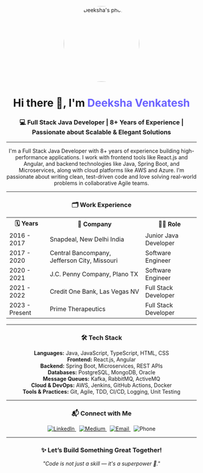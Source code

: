 <!-- Profile Photo -->
<p align="center">
  <img src="https://avatars.githubusercontent.com/deeksha-venkatesh" width="200" style="border-radius: 50%;" alt="Deeksha's photo" />
</p>

<!-- Name & Tagline -->
<h1 align="center">Hi there 👋, I'm <span style="color:#6C63FF;">Deeksha Venkatesh</span></h1>

<h3 align="center">💻 Full Stack Java Developer | 8+ Years of Experience | Passionate about Scalable & Elegant Solutions</h3>

---

<!-- About -->
<p align="center">
 I'm a Full Stack Java Developer with 8+ years of experience building high-performance applications. I work with frontend tools like React.js and Angular, and backend technologies like Java, Spring Boot, and Microservices, along with cloud platforms like AWS and Azure. I'm passionate about writing clean, test-driven code and love solving real-world problems in collaborative Agile teams.
</p>

---

<!-- Work Timeline -->
<h3 align="center">🗂️ Work Experience</h3>

<p align="center">
  <table align="center">
    <tr>
      <th>🗓️ Years</th>
      <th>🏢 Company</th>
      <th>👩‍💻 Role</th>
    </tr>
    <tr>
      <td>2016 - 2017</td>
      <td>Snapdeal, New Delhi India</td>
      <td>Junior Java Developer</td>
    </tr>
    <tr>
      <td>2017 - 2020</td>
      <td>Central Bancompany, Jefferson City, Missouri</td>
      <td>Software Engineer</td>
    </tr>
    <tr>
      <td>2020 - 2021</td>
      <td>J.C. Penny Company, Plano TX</td>
      <td>Software Engineer</td>
    </tr>
    <tr>
      <td>2021 - 2022</td>
      <td>Credit One Bank, Las Vegas NV</td>
      <td>Full Stack Developer</td>
    </tr>
    <tr>
      <td>2023 - Present</td>
      <td>Prime Therapeutics</td>
      <td>Full Stack Developer</td>
    </tr>
  </table>
</p>

---

<!-- Tech Stack -->
<h3 align="center">🛠️ Tech Stack</h3>

<p align="center">
  <strong>Languages:</strong> Java, JavaScript, TypeScript, HTML, CSS  
  <br>
  <strong>Frontend:</strong> React.js, Angular  
  <br>
  <strong>Backend:</strong> Spring Boot, Microservices, REST APIs  
  <br>
  <strong>Databases:</strong> PostgreSQL, MongoDB, Oracle  
  <br>
  <strong>Message Queues:</strong> Kafka, RabbitMQ, ActiveMQ  
  <br>
  <strong>Cloud & DevOps:</strong> AWS, Jenkins, GitHub Actions, Docker  
  <br>
  <strong>Tools & Practices:</strong> Git, Agile, TDD, CI/CD, Logging, Unit Testing  
</p>

---

<!-- Contact Info -->
<h3 align="center">📬 Connect with Me</h3>

<p align="center">
  <a href="https://www.linkedin.com/in/deeksha-venkatesh-58602b1b4?utm_source=share&utm_campaign=share_via&utm_content=profile&utm_medium=ios_app" target="_blank">
    <img alt="LinkedIn" src="https://img.shields.io/badge/LinkedIn-blue?logo=linkedin&logoColor=white" />
  </a>
  &nbsp;
  <a href="https://medium.com/@11deeku27" target="_blank">
    <img alt="Medium" src="https://img.shields.io/badge/Medium-black?logo=medium&logoColor=white" />
  </a>
  &nbsp;
  <a href="mailto:deekshastudieshere@gmail.com">
    <img alt="Email" src="https://img.shields.io/badge/Email-red?logo=gmail&logoColor=white" />
  </a>
  &nbsp;
  <img alt="Phone" src="https://img.shields.io/badge/Phone-+1 628 261 2312-lightgrey" />
</p>

---

<!-- Final Footer -->
<h3 align="center">✨ Let’s Build Something Great Together!</h3>

<p align="center"><i>"Code is not just a skill — it's a superpower 💪."</i></p>
